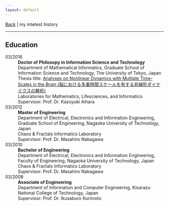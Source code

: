```yaml
---
layout: default
---
```


[Back](index.md) | my intetest history
* * *

## Education

<dl>
<dt>03/2016</dt>
    <dd><strong>Doctor of Philosopy in Information Science and Technology</strong><br/>
    Department of Mathematical Informatics, Graduate School of Information Science and Technology, The University of Tokyo, Japan<br/>
    Thesis title: <a href="https://repository.dl.itc.u-tokyo.ac.jp/records/48069#.YpSq21PmhPw">Analyses on Nonlinear Dynamics with Multiple Time-Scales in the Brain (脳における多重時間スケールを有する非線形ダイナミクスの解析)</a><br/>
    Laboratories for Mathematics, Lifesciences, and Informatics<br/>
    Supervisor: Prof. Dr. Kazuyuki Aihara</dd>
<dt>03/2012</dt>
<dd><strong>Master of Engineering</strong><br/>
    Department of Electrical, Electronics and Information Engineering, Graduate School of Engineering, Nagaoka University of Technology, Japan<br/>
    Chaos & Fractals Informatics Laboratory<br/>
    Supervisor: Prof. Dr. Masahiro Nakagawa</dd>
<dt>03/2010</dt>
<dd><strong>Bachelor of Engineering</strong><br/>
    Department of Electrical, Electronics and Information Engineering, Faculty of Engineering, Nagaoka University of Technology, Japan<br/>
    Chaos & Fractals Informatics Laboratory<br/>
    Supervisor: Prof. Dr. Masahiro Nakagawa</dd>
<dt>03/2008</dt>
<dd><strong>Associate of Engineering</strong><br/>
    Department of Information and Computer Engineering, Kisarazu National College of Technology, Japan<br/>
    Supervisor: Prof. Dr. Ikusaburo Kurimoto</dd>
</dl>
